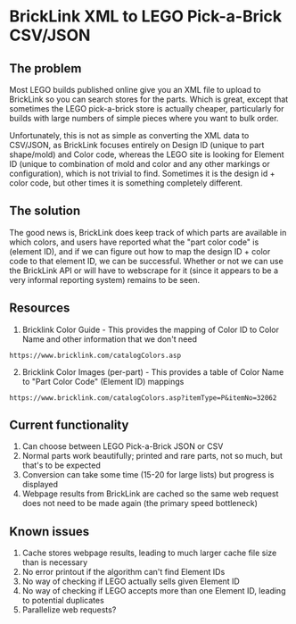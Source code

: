 # BrickLink XML to LEGO Pick-a-Brick CSV/JSON

## The problem
Most LEGO builds published online give you an XML file to upload to BrickLink so you can search stores for the parts. Which is great, except that sometimes the LEGO pick-a-brick store is actually cheaper, particularly for builds with large numbers of simple pieces where you want to bulk order.

Unfortunately, this is not as simple as converting the XML data to CSV/JSON, as BrickLink focuses entirely on Design ID (unique to part shape/mold) and Color code, whereas the LEGO site is looking for Element ID (unique to combination of mold and color and any other markings or configuration), which is not trivial to find. Sometimes it is the design id + color code, but other times it is something completely different.

## The solution
The good news is, BrickLink does keep track of which parts are available in which colors, and users have reported what the "part color code" is (element ID), and if we can figure out how to map the design ID + color code to that element ID, we can be successful. Whether or not we can use the BrickLink API or will have to webscrape for it (since it appears to be a very informal reporting system) remains to be seen.

## Resources
1. Bricklink Color Guide - This provides the mapping of Color ID to Color Name and other information that we don't need
```
https://www.bricklink.com/catalogColors.asp
```
2. Bricklink Color Images (per-part) - This provides a table of Color Name to "Part Color Code" (Element ID) mappings
```
https://www.bricklink.com/catalogColors.asp?itemType=P&itemNo=32062
```

## Current functionality
1. Can choose between LEGO Pick-a-Brick JSON or CSV
2. Normal parts work beautifully; printed and rare parts, not so much, but that's to be expected
3. Conversion can take some time (15-20 for large lists) but progress is displayed
4. Webpage results from BrickLink are cached so the same web request does not need to be made again (the primary speed bottleneck)

## Known issues
1. Cache stores webpage results, leading to much larger cache file size than is necessary
2. No error printout if the algorithm can't find Element IDs
3. No way of checking if LEGO actually sells given Element ID
4. No way of checking if LEGO accepts more than one Element ID, leading to potential duplicates
5. Parallelize web requests?